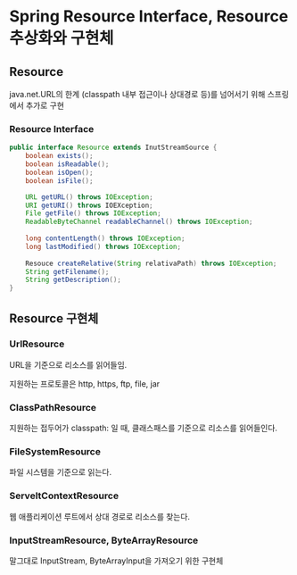 # Spring Resource Interface, Resource 추상화와 구현체

## Resource
java.net.URL의 한계 (classpath 내부 접근이나 상대경로 등)를 넘어서기 위해 스프링에서 추가로 구현

### Resource Interface
```java
public interface Resource extends InutStreamSource {
	boolean exists();
	boolean isReadable();
	boolean isOpen();
	boolean isFile();

	URL getURL() throws IOException;
	URI getURI() throws IOEXception;
	File getFile() throws IOException;
	ReadableByteChannel readableChannel() throws IOException;
	
	long contentLength() throws IOException;
	long lastModified() throws IOException;
	
	Resouce createRelative(String relativaPath) throws IOException;
	String getFilename();
	String getDescription();
}
```

## Resource 구현체

### UrlResource
URL을 기준으로 리소스를 읽어들임.
  
지원하는 프로토콜은 http, https, ftp, file, jar

### ClassPathResource
지원하는 접두어가 classpath: 일 때, 클래스패스를 기준으로 리소스를 읽어들인다.

### FileSystemResource
파일 시스템을 기준으로 읽는다.

### ServeltContextResource
웹 애플리케이션 루트에서 상대 경로로 리소스를 찾는다.

### InputStreamResource, ByteArrayResource
말그대로 InputStream, ByteArrayInput을 가져오기 위한 구현체

